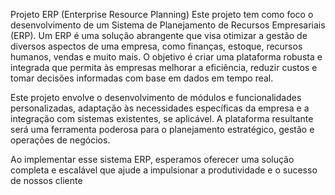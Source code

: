 Projeto ERP (Enterprise Resource Planning)
Este projeto tem como foco o desenvolvimento de um Sistema de Planejamento de Recursos Empresariais (ERP). Um ERP é uma solução abrangente que visa otimizar a gestão de diversos aspectos de uma empresa, como finanças, estoque, recursos humanos, vendas e muito mais. O objetivo é criar uma plataforma robusta e integrada que permita às empresas melhorar a eficiência, reduzir custos e tomar decisões informadas com base em dados em tempo real.

Este projeto envolve o desenvolvimento de módulos e funcionalidades personalizadas, adaptação às necessidades específicas da empresa e a integração com sistemas existentes, se aplicável. A plataforma resultante será uma ferramenta poderosa para o planejamento estratégico, gestão e operações de negócios.

Ao implementar esse sistema ERP, esperamos oferecer uma solução completa e escalável que ajude a impulsionar a produtividade e o sucesso de nossos cliente

